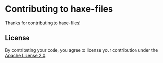 # Contributing to haxe-files

Thanks for contributing to haxe-files!  

## License

By contributing your code, you agree to license your contribution under the [Apache License 2.0](LICENSE.txt).
